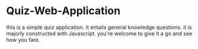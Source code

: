 # Quiz-Web-Application
this is a simple quiz application.
it entails general knowledge questions.
it is majorly constructed with Javascript.
you're welcome to give it a go and see how you fare.
